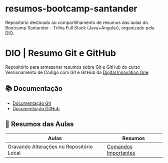 # resumos-bootcamp-santander
Repositório destinado ao compartilhamento de resumos das aulas do Bootcamp Santander - Trilha Full Stack (Java+Angular), organizado pela DIO.

# DIO | Resumo Git e GitHub


Repositório para armazenar resumos sobre Git e GitHub do curso Versionamento de Código com Git e GitHub da [Digital Innovation One](https://www.dio.me/).



## 📚 Documentação 
- [Documentação Git](https://git-scm.com/doc)
- [Documentação GitHub](https://docs.github.com/)

## 📝 Resumos das Aulas

| Aulas | Resumos |
|-------|---------|
Gravando Alterações no Repositório Local | [Comandos Importantes]()

